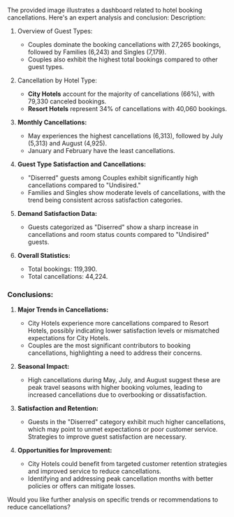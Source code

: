 The provided image illustrates a dashboard related to hotel booking cancellations. Here's an expert analysis and conclusion:
Description:
1. Overview of Guest Types:
   - Couples dominate the booking cancellations with 27,265 bookings, followed by Families (6,243) and Singles (7,179).
   - Couples also exhibit the highest total bookings compared to other guest types.

2. Cancellation by Hotel Type:
   - **City Hotels** account for the majority of cancellations (66%), with 79,330 canceled bookings.
   - **Resort Hotels** represent 34% of cancellations with 40,060 bookings.

3. **Monthly Cancellations:**
   - May experiences the highest cancellations (6,313), followed by July (5,313) and August (4,925).
   - January and February have the least cancellations.

4. **Guest Type Satisfaction and Cancellations:**
   - "Diserred" guests among Couples exhibit significantly high cancellations compared to "Undisired."
   - Families and Singles show moderate levels of cancellations, with the trend being consistent across satisfaction categories.

5. **Demand Satisfaction Data:**
   - Guests categorized as "Diserred" show a sharp increase in cancellations and room status counts compared to "Undisired" guests.

6. **Overall Statistics:**
   - Total bookings: 119,390.
   - Total cancellations: 44,224.

### **Conclusions:**
1. **Major Trends in Cancellations:**
   - City Hotels experience more cancellations compared to Resort Hotels, possibly indicating lower satisfaction levels or mismatched expectations for City Hotels.
   - Couples are the most significant contributors to booking cancellations, highlighting a need to address their concerns.

2. **Seasonal Impact:**
   - High cancellations during May, July, and August suggest these are peak travel seasons with higher booking volumes, leading to increased cancellations due to overbooking or dissatisfaction.

3. **Satisfaction and Retention:**
   - Guests in the "Diserred" category exhibit much higher cancellations, which may point to unmet expectations or poor customer service. Strategies to improve guest satisfaction are necessary.

4. **Opportunities for Improvement:**
   - City Hotels could benefit from targeted customer retention strategies and improved service to reduce cancellations.
   - Identifying and addressing peak cancellation months with better policies or offers can mitigate losses.

Would you like further analysis on specific trends or recommendations to reduce cancellations?
